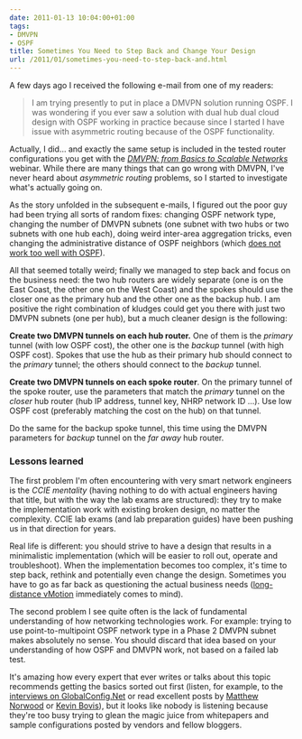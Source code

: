 ```yaml
---
date: 2011-01-13 10:04:00+01:00
tags:
- DMVPN
- OSPF
title: Sometimes You Need to Step Back and Change Your Design
url: /2011/01/sometimes-you-need-to-step-back-and.html
---
```

A few days ago I received the following e-mail from one of my readers:

> I am trying presently to put in place a DMVPN solution running OSPF. I was wondering if you ever saw a solution with dual hub dual cloud design with OSPF working in practice because since I started I have issue with asymmetric routing because of the OSPF functionality.

Actually, I did... and exactly the same setup is included in the tested router configurations you get with the [*DMVPN: from Basics to Scalable Networks*](http://www.ioshints.info/DMVPN) webinar. While there are many things that can go wrong with DMVPN, I've never heard about *asymmetric routing* problems, so I started to investigate what's actually going on.
<!--more-->
As the story unfolded in the subsequent e-mails, I figured out the poor guy had been trying all sorts of random fixes: changing OSPF network type, changing the number of DMVPN subnets (one subnet with two hubs or two subnets with one hub each), doing weird inter-area aggregation tricks, even changing the administrative distance of OSPF neighbors (which [does not work too well with OSPF](https://blog.ipspace.net/2007/10/get-creative-ospf-route-filters.html)).

All that seemed totally weird; finally we managed to step back and focus on the business need: the two hub routers are widely separate (one is on the East Coast, the other one on the West Coast) and the spokes should use the closer one as the primary hub and the other one as the backup hub. I am positive the right combination of kludges could get you there with just two DMVPN subnets (one per hub), but a much cleaner design is the following:

**Create two DMVPN tunnels on each hub router.** One of them is the *primary* tunnel (with low OSPF cost), the other one is the *backup* tunnel (with high OSPF cost). Spokes that use the hub as their primary hub should connect to the *primary* tunnel; the others should connect to the *backup* tunnel.

**Create two DMVPN tunnels on each spoke router**. On the primary tunnel of the spoke router, use the parameters that match the *primary* tunnel on the *closer* hub router (hub IP address, tunnel key, NHRP network ID \...). Use low OSPF cost (preferably matching the cost on the hub) on that tunnel.

Do the same for the backup spoke tunnel, this time using the DMVPN parameters for *backup* tunnel on the *far away* hub router.

### Lessons learned

The first problem I'm often encountering with very smart network engineers is the *CCIE mentality* (having nothing to do with actual engineers having that title, but with the way the lab exams are structured): they try to make the implementation work with existing broken design, no matter the complexity. CCIE lab exams (and lab preparation guides) have been pushing us in that direction for years.

Real life is different: you should strive to have a design that results in a minimalistic implementation (which will be easier to roll out, operate and troubleshoot). When the implementation becomes too complex, it's time to step back, rethink and potentially even change the design. Sometimes you have to go as far back as questioning the actual business needs ([long-distance vMotion](https://blog.ipspace.net/2013/01/long-distance-vmotion-stretched-ha.html) immediately comes to mind).

The second problem I see quite often is the lack of fundamental understanding of how networking technologies work. For example: trying to use point-to-multipoint OSPF network type in a Phase 2 DMVPN subnet makes absolutely no sense. You should discard that idea based on your understanding of how OSPF and DMVPN work, not based on a failed lab test.

It's amazing how every expert that ever writes or talks about this topic recommends getting the basics sorted out first (listen, for example, to the [interviews on GlobalConfig.Net](http://podcast.globalconfig.net/) or read excellent posts by [Matthew Norwood](http://networktherapy.wordpress.com/) or [Kevin Bovis](http://etherealmind.com/author/kevinbovis/)), but it looks like nobody is listening because they're too busy trying to glean the magic juice from whitepapers and sample configurations posted by vendors and fellow bloggers.
